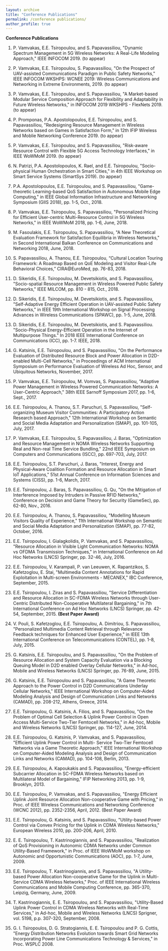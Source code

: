 ```yaml
---
layout: archive
title: "Conference Publications"
permalink: /conference publications/
author_profile: true
---
```


**Conference Publications**

1. P. Vamvakas, E.E. Tsiropoulou, and S. Papavassiliou, "Dynamic Spectrum Management in 5G Wireless Networks: A Real-Life Modeling Approach," IEEE INFOCOM 2019. (to appear)

2. P. Vamvakas, E.E. Tsiropoulou, S. Papavassiliou, "On the Prospect of UAV-assisted Communications Paradigm in Public Safety Networks," IEEE INFOCOM WKSHPS: WCNEE 2019: Wireless Communications and Networking in Extreme Environments, 2019. (to appear)

3. P. Vamvakas, E.E. Tsiropoulou, and S. Papavassiliou, "A Market-based Modular Service Composition Approach for Flexibility and Adaptability in Future Wireless Networks," in INFOCOM 2019 WKSHPS - FlexNets 2019. (to appear)

4. P. Promponas, P.A. Apostolopoulos, E.E. Tsiropoulou, and S. Papavassiliou, "Redesigning Resource Management in Wireless Networks based on Games in Satisfaction Form," in 12th IFIP Wireless and Moblie Networking Conference 2019. (to appear)

5. P. Vamvakas, E.E. Tsiropoulou, and S. Papavassiliou, "Risk-aware Resource Control with Flexible 5G Access Technology Interfaces," in IEEE WoWMoM 2019. (to appear)

6. N. Patrizi, P.A. Apostolopoulos, K. Rael, and E.E. Tsiropoulou, "Socio-physical Human Orchestration in Smart Cities," in 4th IEEE Workshop on Smart Service Systems (SmartSys 2019). (to appear)

7. P.A. Apostolopoulos, E.E. Tsiropoulou, and S. Papavassiliou, "Game-theoretic Learning-based QoS Satisfaction in Autonomous Mobile Edge Computing," in IEEE Global Information Infrastructure and Networking Symposium (GIIS 2018), pp. 1-5, Oct., 2018.

8. P. Vamvakas, E.E. Tsiropoulou, S. Papavassiliou, "Personalized Pricing for Efficient User-centric Multi-Resource Control in 5G Wireless Networks," in IEEE WoWMoM 2018, pp. 1-6, June, 2018.

9. M. Fasoulakis, E.E. Tsiropoulou, S. Papavassiliou, "A New Theoretical Evaluation Framework for Satisfaction Equilibria in Wireless Networks," in Second International Balkan Conference on Communications and Networking 2018, June, 2018.

10. S. Papavassiliou, A. Thanou, E.E. Tsiropoulou, “Cultural Location Touring Framework: A Roadmap Based on QoE Modeling and Visitor Real-Life Behavioral Choices,” CIRA@EuroMed, pp. 76-83, 2018.

11. D. Sikeridis, E.E. Tsiropoulou, M. Devetsikiotis, and S. Papavassiliou, "Socio-spatial Resource Management in Wireless Powered Public Safety Networks," IEEE MILCOM, pp. 810 - 815, Oct., 2018.

12. D. Sikeridis, E.E. Tsiropoulou, M. Devetsikiotis, and S. Papavassiliou, "Self-Adaptive Energy Efficient Operation in UAV-assisted Public Safety Networks," in IEEE 19th International Workshop on Signal Processing Advances in Wireless Communications (SPAWC), pp. 1-5, June, 2018.

13. D. Sikeridis, E.E. Tsiropoulou, M. Devetsikiotis, and S. Papavassiliou. "Socio-Physical Energy-Efficient Operation in the Internet of Multipurpose Things." In 2018 IEEE International Conference on Communications (ICC), pp. 1-7. IEEE, 2018.

14. G. Katsinis, E.E. Tsiropoulou, and S. Papavassiliou, "On the Performance Evaluation of Distributed Resource Block and Power Allocation in D2D-enabled Multi-Cell Networks," in Proceedings of ACM International Symposium on Performance Evaluation of Wireless Ad Hoc, Sensor, and Ubiquitous Networks, November, 2017.

15. P. Vamvakas, E.E. Tsiropoulou, M. Vomvas, S. Papavassiliou, "Adaptive Power Management in Wireless Powered Communication Networks: A User-Centric Approach," 38th IEEE Sarnoff Symposium 2017, pp. 1-6, Sept., 2017.

16. E.E. Tsiropoulou, A. Thanou, S.T. Paruchuri, S. Papavassiliou, "Self-organizing Museum Visitor Communities: A Participatory Action Research based Approach," 12th International Workshop on Semantic and Social Media Adaptation and Personalization (SMAP), pp. 101-105, July, 2017.

17. P. Vamvakas, E.E. Tsiropoulou, S. Papavassiliou, J. Baras, "Optimization and Resource Management in NOMA Wireless Networks Supporting Real and Non-real Time Service Bundling," 22nd IEEE Symposium on Computers and Communications (ISCC), pp. 697-703, July, 2017.

18. E.E. Tsiropoulou, S.T. Paruchuri, J. Baras, "Interest, Energy and Physical-Aware Coalition Formation and Resource Allocation in Smart IoT Applications," 51st Annual Conference on Information Sciences and Systems (CISS), pp. 1-6, March, 2017.

19. E.E. Tsiropoulou, J. Baras, S. Papavassiliou, G. Qu, "On the Mitigation of Interference Imposed by Intruders in Passive RFID Networks," Conference on Decision and Game Theory for Security (GameSec), pp. 62-80, Nov., 2016.

20. E.E. Tsiropoulou, A. Thanou, S. Papavassiliou, "Modelling Museum Visitors Quality of Experience," 11th International Workshop on Semantic and Social Media Adaptation and Personalization (SMAP), pp. 77-82, October, 2016.

21. E.E. Tsiropoulou, I. Gialagkolidis, P. Vamvakas, and S. Papavassiliou, "Resource Allocation in Visible Light Communication Networks: NOMA vs OFDMA Transmission Techniques," in International Conference on Ad Hoc Networks (LNCS) Springer, pp. 32-46, July, 2016.

22. E.E. Tsiropoulou, V. Karampali, P. van Leeuwen, K. Rapantzikos, S. Kafetzoglou, E. Stai, "Multimedia Content Annotations for Rapid Exploitation in Multi-screen Environments - MECANEX," IBC Conference, September, 2015.

23. E.E. Tsiropoulou, I. Ziras and S. Papavassiliou, "Service Differentiation and Resource Allocation in SC-FDMA Wireless Networks through User-Centric Distributed Non-Cooperative Multilateral Bargaining," in 7th International Conference on Ad Hoc Networks (LNCS) Springer, pp. 42-54, September, 2015. **(Best Paper Award)**

24. V. Pouli, S. Kafetzoglou, E.E. Tsiropoulou, A. Dimitriou, S. Papavassiliou, "Personalized Multimedia Content Retrieval through Relevance Feedback techniques for Enhanced User Experience," in IEEE 13th International Conference on Telecommunications (CONTEL), pp. 1-8, July, 2015.

25. G. Katsinis, E.E. Tsiropoulou, and S. Papavassiliou, "On the Problem of Resource Allocation and System Capacity Evaluation via a Blocking Queuing Model in D2D enabled Overlay Cellular Networks," in Ad-hoc, Mobile and Wireless Networks (LNCS) Springer, pp. 76-89, June, 2015.

26. G. Katsinis, E.E. Tsiropoulou and S. Papavassiliou, "A Game Theoretic Approach to the Power Control in D2D Communications Underlay Cellular Networks," IEEE International Workshop on Computer-Aided Modeling Analysis and Design of Communication Links and Networks (CAMAD), pp. 208-212, Athens, Greece, 2014.

27. E.E. Tsiropoulou, G. Katsinis, A. Filios, and S. Papavassiliou, "On the Problem of Optimal Cell Selection & Uplink Power Control in Open Access Multi-Service Two-Tier Femtocell Networks," in Ad-hoc, Mobile and Wireless Networks (LNCS) Springer, pp. 114-127, June, 2014.

28. E.E. Tsiropoulou, G. Katsinis, P. Vamvakas, and S. Papavassiliou, "Efficient Uplink Power Control in Multi- Service Two-Tier Femtocell Networks via a Game Theoretic Approach," IEEE International Workshop on Computer-Aided Modeling Analysis and Design of Communication Links and Networks (CAMAD), pp. 104-108, Berlin, 2013.

29. E.E. Tsiropoulou, A. Kapoukakis and S. Papavassiliou, "Energy-efficient Subcarrier Allocation in SC-FDMA Wireless Networks based on Multilateral Model of Bargaining," IFIP Networking 2013, pp. 1-9, Brooklyn, 2013.

30. E.E. Tsiropoulou, P. Vamvakas, and S. Papavassiliou, "Energy Efficient Uplink Joint Resource Allocation Non-cooperative Game with Pricing," in Proc. of IEEE Wireless Communications and Networking Conference (WCNC 2012), pp. 2352-2356, April, 2012. (Best Paper Award)

31. E.E. Tsiropoulou, G. Katsinis, and S. Papavassiliou, "Utility-based Power Control via Convex Pricing for the Uplink in CDMA Wireless Networks," European Wireless 2010, pp. 200-206, April, 2010.

32. E. E. Tsiropoulou, T. Kastrinogiannis, and S. Papavassiliou, "Realization of QoS Provisioning in Autonomic CDMA Networks under Common Utility-Based Framework," in Proc. of IEEE WoWMoM workshop on Autonomic and Opportunistic Communications (AOC), pp. 1-7, June, 2009.

33. E.E. Tsiropoulou, T. Kastrinogiannis, and S. Papavassiliou, "A Utility-based Power Allocation Non-cooperative Game for the Uplink in Multi-Service CDMA Wireless Networks," Proc. of IEEE International Wireless Communications and Mobile Computing Conference, pp. 365-370, Leipzig, Germany, June, 2009.

34. T. Kastrinogiannis, E. E. Tsiropoulou, and S. Papavassiliou, "Utility-Based Uplink Power Control in CDMA Wireless Networks with Real-Time Services," in Ad-hoc, Mobile and Wireless Networks (LNCS) Sprigner, vol. 5198, p.p. 307-320, September, 2008.

35. G. I. Tsiropoulos, D. G. Stratogiannis, E. E. Tsiropoulou and P. G. Cottis, "Energy Distribution Networks Evolution towards Smart Grid Networks Incorporating Power Line Communications Technology & Services," in Proc. WSPLC 2008.

